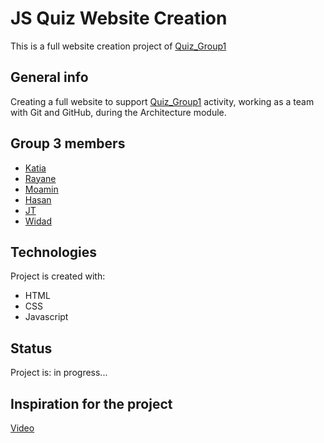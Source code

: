 # JS Quiz Website Creation

This is a full website creation project of [Quiz_Group1](https://moamin-abuewaida.github.io/architecture-starter-HYF-Group-1/)

## General info

Creating a full website to support [Quiz_Group1](https://moamin-abuewaida.github.io/architecture-starter-HYF-Group-1/)
activity, working as a team with Git and GitHub, during the Architecture module.

## Group 3 members

- [Katia](https://github.com/Dabrytskaya)
- [Rayane](https://github.com/rayanejsilva)
- [Moamin](https://github.com/Moamin-AbuEwaida)
- [Hasan](https://github.com/hserdogan94)
- [JT](https://github.com/JTLiberona)
- [Widad](https://github.com/wadiawadia)
  
## Technologies

Project is created with:

- HTML
- CSS
- Javascript

## Status

Project is: in progress...

## Inspiration for the project

[Video](https://www.youtube.com/watch?v=J8QbjXdVl9c)
